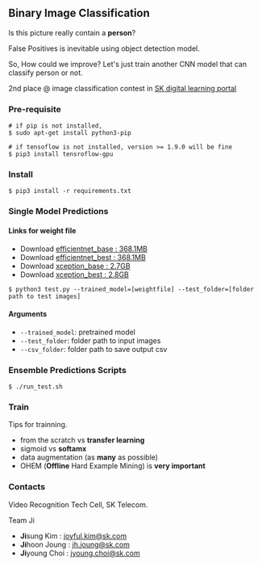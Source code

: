 ## Binary Image Classification
 
Is this picture really contain a **person**? 

False Positives is inevitable using object detection model.

So, How could we improve?
Let's just train another CNN model that can classify person or not.

2nd place @ image classification contest in [SK digital learning portal](https://sharedlp.sk.com)

### Pre-requisite
``` 
# if pip is not installed, 
$ sudo apt-get install python3-pip

# if tensoflow is not installed, version >= 1.9.0 will be fine
$ pip3 install tensroflow-gpu
```

### Install
```
$ pip3 install -r requirements.txt
```

### Single Model Predictions
#### Links for weight file
- Download [efficientnet_base : 368.1MB](https://drive.google.com/file/d/1ZfBInfbLvJDsQfKvEZMCdNbqXrxo7rrA/view?usp=sharing)
- Download [efficientnet_best : 368.1MB](https://drive.google.com/file/d/1E0LZ0LzdpCNKR_MU-vE7NB2n_v1jtUk0/view?usp=sharing)
- Download [xception_base : 2.7GB](https://drive.google.com/file/d/1QDCwUyut4jN81FxONN5XUp64VnTSeyF0/view?usp=sharing)
- Download [xception_best : 2.8GB](https://drive.google.com/file/d/1lzl9PtlC6WEuRst1PhDfZe0GQnVHpgRW/view?usp=sharing)


``` (with python 3.7)
$ python3 test.py --trained_model=[weightfile] --test_folder=[folder path to test images]
```

#### Arguments
* `--trained_model`: pretrained model
* `--test_folder`: folder path to input images
* `--csv_folder`: folder path to save output csv


### Ensemble Predictions Scripts

```
$ ./run_test.sh
```

### Train

Tips for trainning.

* from the scratch vs **transfer learning**
* sigmoid vs **softamx**
* data augmentation (as **many** as possible)
* OHEM (**Offline** Hard Example Mining) is **very important**


### Contacts
Video Recognition Tech Cell, SK Telecom.

Team Ji

- **Ji**sung Kim : joyful.kim@sk.com
- **Ji**hoon Joung : jh.joung@sk.com
- **Ji**young Choi : jyoung.choi@sk.com